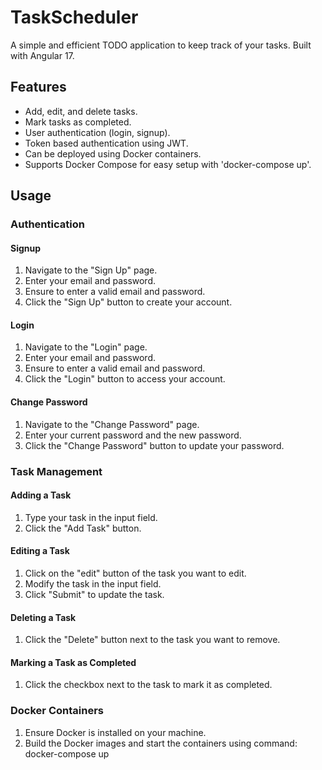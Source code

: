 # TaskScheduler

A simple and efficient TODO application to keep track of your tasks. Built with Angular 17.

## Features

- Add, edit, and delete tasks.
- Mark tasks as completed.
- User authentication (login, signup).
- Token based authentication using JWT.
- Can be deployed using Docker containers.
- Supports Docker Compose for easy setup with 'docker-compose up'.

## Usage

### Authentication

#### Signup

1. Navigate to the "Sign Up" page.
2. Enter your email and password.
3. Ensure to enter a valid email and password.
4. Click the "Sign Up" button to create your account.

#### Login

1. Navigate to the "Login" page.
2. Enter your email and password.
3. Ensure to enter a valid email and password.
4. Click the "Login" button to access your account.

#### Change Password

1. Navigate to the "Change Password" page.
2. Enter your current password and the new password.
3. Click the "Change Password" button to update your password.

### Task Management

#### Adding a Task

1. Type your task in the input field.
2. Click the "Add Task" button.

#### Editing a Task

1. Click on the "edit" button of the task you want to edit.
2. Modify the task in the input field.
3. Click "Submit" to update the task.

#### Deleting a Task

1. Click the "Delete" button next to the task you want to remove.

#### Marking a Task as Completed

1. Click the checkbox next to the task to mark it as completed.

### Docker Containers

1. Ensure Docker is installed on your machine.
2. Build the Docker images and start the containers using command: docker-compose up